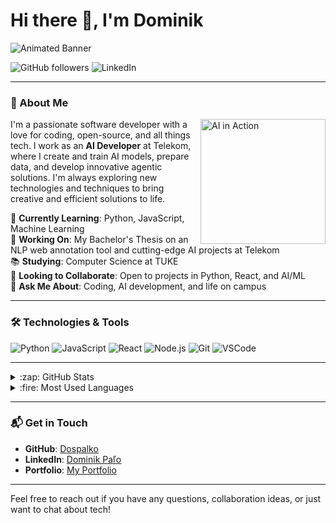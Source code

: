 # Hi there 👋, I'm Dominik

<!-- Animovaný banner -->
![Animated Banner](https://media.giphy.com/media/3oEjI6SIIHBdRxXI40/giphy.gif)

<!-- Badge s informáciou o počte followerov a LinkedIn profile -->
![GitHub followers](https://img.shields.io/github/followers/Dospalko?label=Followers&style=social)
![LinkedIn](https://img.shields.io/badge/-LinkedIn-blue?style=flat-square&logo=Linkedin&logoColor=white&link=https://www.linkedin.com/in/dominik-paľo-a61801205)

---

### 🌟 About Me

<!-- Animovaný obrázok zobrazený napravo -->
<img align="right" src="https://media.giphy.com/media/xT9IgzoKnwFNmISR8I/giphy.gif" width="200" alt="AI in Action"/>

I'm a passionate software developer with a love for coding, open-source, and all things tech. I work as an **AI Developer** at Telekom, where I create and train AI models, prepare data, and develop innovative agentic solutions. I'm always exploring new technologies and techniques to bring creative and efficient solutions to life.

🌱 **Currently Learning**: Python, JavaScript, Machine Learning  
🔭 **Working On**: My Bachelor's Thesis on an NLP web annotation tool and cutting-edge AI projects at Telekom  
📚 **Studying**: Computer Science at TUKE  
👯 **Looking to Collaborate**: Open to projects in Python, React, and AI/ML  
💬 **Ask Me About**: Coding, AI development, and life on campus

---

### 🛠️ Technologies & Tools

<!-- Použitie badge-ov pre technológie -->
![Python](https://img.shields.io/badge/-Python-3776AB?style=flat-square&logo=python&logoColor=white)
![JavaScript](https://img.shields.io/badge/-JavaScript-black?style=flat-square&logo=javascript)
![React](https://img.shields.io/badge/-React-61DAFB?style=flat-square&logo=react&logoColor=white)
![Node.js](https://img.shields.io/badge/-Node.js-339933?style=flat-square&logo=node.js&logoColor=white)
![Git](https://img.shields.io/badge/-Git-black?style=flat-square&logo=git)
![VSCode](https://img.shields.io/badge/-VSCode-007ACC?style=flat-square&logo=visual-studio-code&logoColor=white)

---

<details>
  <summary>:zap: GitHub Stats</summary>
  
  <!-- GitHub štatistiky s moderným tématom -->
  ![GitHub stats](https://github-readme-stats.vercel.app/api?username=Dospalko&show_icons=true&theme=radical)
  
</details>

<details>
  <summary>:fire: Most Used Languages</summary>
  
  <!-- Zobrazenie najpoužívanejších jazykov -->
  ![Top Languages](https://github-readme-stats.vercel.app/api/top-langs/?username=Dospalko&layout=compact&theme=radical)
  
</details>

---

### 📬 Get in Touch

- **GitHub**: [Dospalko](https://github.com/Dospalko)
- **LinkedIn**: [Dominik Paľo](https://linkedin.com/in/dominik-paľo-a61801205)
- **Portfolio**: [My Portfolio](#) <!-- Nahraď vlastnou URL adresou -->

---

Feel free to reach out if you have any questions, collaboration ideas, or just want to chat about tech!
